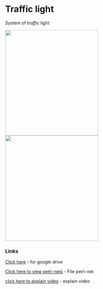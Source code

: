 # Traffic light
System of *traffic* light
<div>
<img src="https://user-images.githubusercontent.com/107370302/201539480-2f918538-ed7c-419c-ba11-f31116920ebe.png" width=300 height=340>
<img src="https://user-images.githubusercontent.com/107370302/201539480-2f918538-ed7c-419c-ba11-f31116920ebe.png" width=300 height=340>
</div>

### Links
[Click here](https://www.google.com/drive/) - for google drive

[Click here to view petri-nets](https://drive.google.com/file/d/1f4640BXB2eufzEQzjba7ia9KQLQPLHSH/view?usp=sharing) - File petri-net

[click here to explain video](https://user-images.githubusercontent.com/107370302/201539781-92dc9613-52d1-4718-9ff3-f8d22bf217e2.mov) - explain video



